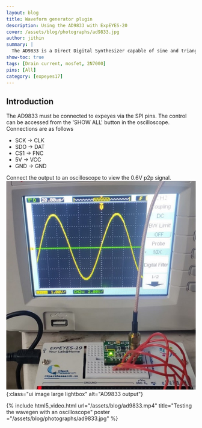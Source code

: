 ```yaml
---
layout: blog
title: Waveform generator plugin
description: Using the AD9833 with ExpEYES-20
cover: /assets/blog/photographs/ad9833.jpg
author: jithin
summary: |
  The AD9833 is a Direct Digital Synthesizer capable of sine and triangle wave generation up to 2MHz with 24bit resolution. It can be used with expeyes-19
show-toc: true
tags: [Drain current, mosfet, 2N7000]
pins: [All]
category: [expeyes17]
---
```



## Introduction

The AD9833 must be connected to expeyes via the SPI pins. The control can be accessed from the 'SHOW ALL' button in the oscilloscope.
Connections are as follows
+ SCK -> CLK
+ SDO -> DAT
+ CS1 -> FNC
+ 5V -> VCC
+ GND -> GND

Connect the output to an oscilloscope to view the 0.6V p2p signal.
![](/assets/blog/photographs/ad9833_scope.jpg){:class="ui image large lightbox" alt="AD9833 output"}


{% include html5_video.html url="/assets/blog/ad9833.mp4" title="Testing the wavegen with an oscilloscope" poster ="/assets/blog/photographs/ad9833.jpg" %}


